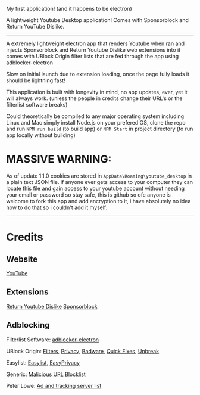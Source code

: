 My first application!
(and it happens to be electron)

A lightweight Youtube Desktop application!
Comes with Sponsorblock and Return YouTube Dislike.

---

A extremely lightweight electron app that renders Youtube when ran and injects Sponsorblock and Return Youtube Dislike web extensions into it  
comes with UBlock Origin filter lists that are fed through the app using adblocker-electron

Slow on initial launch due to extension loading, once the page fully loads it should be lightning fast!

This application is built with longevity in mind, no app updates, ever, yet it will always work. 
(unless the people in credits change their URL's or the filterlist software breaks)

Could theoretically be compiled to any major operating system including Linux and Mac
simply install Node.js on your prefered OS, clone the repo and run `NPM run build` (to build app) or `NPM Start` in project directory (to run app locally without building)

# MASSIVE WARNING: 
As of update 1.1.0 cookies are stored in `AppData\Roaming\youtube_desktop` in a plain text JSON file. if anyone ever gets access to your computer they can locate this file and gain access to your youtube account without needing your email or password so stay safe, this is github so ofc anyone is welcome to fork this app and add encryption to it, i have absolutely no idea how to do that so i couldn't add it myself.

---

# Credits

## Website

[YouTube](https://www.youtube.com/)

## Extensions

[Return Youtube Dislike](https://www.returnyoutubedislike.com/)
[Sponsorblock](https://sponsor.ajay.app/)

## Adblocking

Filterlist Software: [adblocker-electron](https://www.npmjs.com/package/@ghostery/adblocker-electron)

UBlock Origin: [Filters](https://github.com/uBlockOrigin/uAssets/raw/refs/heads/master/filters/filters.txt),
               [Privacy](https://github.com/uBlockOrigin/uAssets/raw/refs/heads/master/filters/privacy.txt),
			   [Badware](https://github.com/uBlockOrigin/uAssets/raw/refs/heads/master/filters/badware.txt),
			   [Quick Fixes](https://github.com/uBlockOrigin/uAssets/raw/refs/heads/master/filters/quick-fixes.txt),
			   [Unbreak](https://github.com/uBlockOrigin/uAssets/raw/refs/heads/master/filters/unbreak.txt)

Easylist:      [Easylist](https://easylist.to/easylist/easylist.txt),
               [EasyPrivacy](https://easylist.to/easylist/easyprivacy.txt)

Generic:       [Malicious URL Blocklist](https://malware-filter.gitlab.io/malware-filter/urlhaus-filter-online.txt)

Peter Lowe:    [Ad and tracking server list](https://pgl.yoyo.org/adservers/serverlist.php?hostformat=hosts&showintro=1&mimetype=plaintext)
